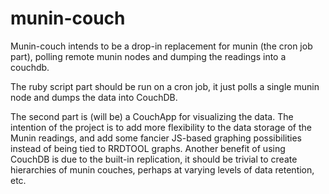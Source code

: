# munin-couch #

Munin-couch intends to be a drop-in replacement for munin (the cron job part), polling remote munin nodes and dumping the readings into a couchdb.

The ruby script part should be run on a cron job, it just polls a single munin node and dumps the data into CouchDB.

The second part is (will be) a CouchApp for visualizing the data. The intention of the project is to add more flexibility to the data storage of the Munin readings, and add some fancier JS-based graphing possibilities instead of being tied to RRDTOOL graphs. Another benefit of using CouchDB is due to the built-in replication, it should be trivial to create hierarchies of munin couches, perhaps at varying levels of data retention, etc.
